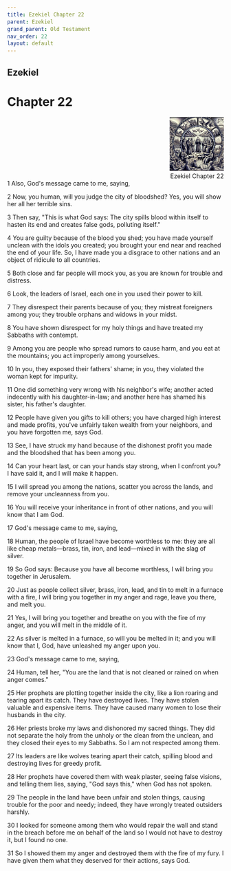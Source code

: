 ```yaml
---
title: Ezekiel Chapter 22
parent: Ezekiel
grand_parent: Old Testament
nav_order: 22
layout: default
---
```


## Ezekiel

# Chapter 22

<div style="clear: both; text-align: right;">
    <img src="/assets/Image/Ezekiel/500/22.jpg" alt="Ezekiel Chapter 22" class="chapter-image" style="max-width: 25%; height: auto;"/>
    <figcaption style="font-size: 14px;">Ezekiel Chapter 22</figcaption>
</div>
1 Also, God's message came to me, saying,

2 Now, you human, will you judge the city of bloodshed? Yes, you will show her all her terrible sins.

3 Then say, "This is what God says: The city spills blood within itself to hasten its end and creates false gods, polluting itself."

4 You are guilty because of the blood you shed; you have made yourself unclean with the idols you created; you brought your end near and reached the end of your life. So, I have made you a disgrace to other nations and an object of ridicule to all countries.

5 Both close and far people will mock you, as you are known for trouble and distress.

6 Look, the leaders of Israel, each one in you used their power to kill.

7 They disrespect their parents because of you; they mistreat foreigners among you; they trouble orphans and widows in your midst.

8 You have shown disrespect for my holy things and have treated my Sabbaths with contempt.

9 Among you are people who spread rumors to cause harm, and you eat at the mountains; you act improperly among yourselves.

10 In you, they exposed their fathers' shame; in you, they violated the woman kept for impurity.

11 One did something very wrong with his neighbor's wife; another acted indecently with his daughter-in-law; and another here has shamed his sister, his father's daughter.

12 People have given you gifts to kill others; you have charged high interest and made profits, you've unfairly taken wealth from your neighbors, and you have forgotten me, says God.

13 See, I have struck my hand because of the dishonest profit you made and the bloodshed that has been among you.

14 Can your heart last, or can your hands stay strong, when I confront you? I have said it, and I will make it happen.

15 I will spread you among the nations, scatter you across the lands, and remove your uncleanness from you.

16 You will receive your inheritance in front of other nations, and you will know that I am God.

17 God's message came to me, saying,

18 Human, the people of Israel have become worthless to me: they are all like cheap metals—brass, tin, iron, and lead—mixed in with the slag of silver.

19 So God says: Because you have all become worthless, I will bring you together in Jerusalem.

20 Just as people collect silver, brass, iron, lead, and tin to melt in a furnace with a fire, I will bring you together in my anger and rage, leave you there, and melt you.

21 Yes, I will bring you together and breathe on you with the fire of my anger, and you will melt in the middle of it.

22 As silver is melted in a furnace, so will you be melted in it; and you will know that I, God, have unleashed my anger upon you.

23 God's message came to me, saying,

24 Human, tell her, "You are the land that is not cleaned or rained on when anger comes."

25 Her prophets are plotting together inside the city, like a lion roaring and tearing apart its catch. They have destroyed lives. They have stolen valuable and expensive items. They have caused many women to lose their husbands in the city.

26 Her priests broke my laws and dishonored my sacred things. They did not separate the holy from the unholy or the clean from the unclean, and they closed their eyes to my Sabbaths. So I am not respected among them.

27 Its leaders are like wolves tearing apart their catch, spilling blood and destroying lives for greedy profit.

28 Her prophets have covered them with weak plaster, seeing false visions, and telling them lies, saying, "God says this," when God has not spoken.

29 The people in the land have been unfair and stolen things, causing trouble for the poor and needy; indeed, they have wrongly treated outsiders harshly.

30 I looked for someone among them who would repair the wall and stand in the breach before me on behalf of the land so I would not have to destroy it, but I found no one.

31 So I showed them my anger and destroyed them with the fire of my fury. I have given them what they deserved for their actions, says God.


